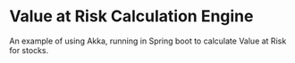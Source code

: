 # Value at Risk Calculation Engine #
An example of using Akka, running in Spring boot to calculate Value at Risk for stocks.